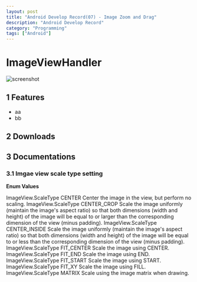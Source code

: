 ```yaml
---
layout: post
title: "Android Develop Record(07) - Image Zoom and Drag"
description: "Android Develop Record"
category: "Programming"
tags: ["Android"]
---
```


# ImageViewHandler

![screenshot]()

## 1 Features

- aa
- bb

## 2 Downloads

## 3 Documentations

### 3.1 Imgae view scale type setting

**Enum Values**

ImageView.ScaleType 	CENTER 	        Center the image in the view, but perform no scaling. 
ImageView.ScaleType 	CENTER_CROP 	Scale the image uniformly (maintain the image's aspect ratio) so that both dimensions (width and height) of the image will be equal to or larger than the corresponding dimension of the view (minus padding). 
ImageView.ScaleType 	CENTER_INSIDE 	Scale the image uniformly (maintain the image's aspect ratio) so that both dimensions (width and height) of the image will be equal to or less than the corresponding dimension of the view (minus padding). 
ImageView.ScaleType 	FIT_CENTER 	    Scale the image using CENTER. 
ImageView.ScaleType 	FIT_END 	    Scale the image using END. 
ImageView.ScaleType 	FIT_START 	    Scale the image using START. 
ImageView.ScaleType 	FIT_XY 	        Scale the image using FILL. 
ImageView.ScaleType 	MATRIX 	        Scale using the image matrix when drawing.
